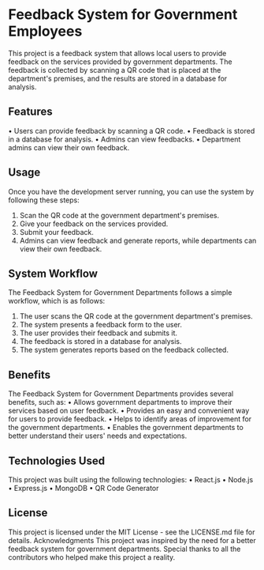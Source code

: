 # Feedback System for Government Employees
This project is a feedback system that allows local users to provide feedback on the services provided by government departments. The feedback is collected by scanning a QR code that is placed at the department's premises, and the results are stored in a database for analysis.


## Features
•	Users can provide feedback by scanning a QR code.
•	Feedback is stored in a database for analysis.
•	Admins can view feedbacks.
•	Department admins can view their own feedback.


## Usage
Once you have the development server running, you can use the system by following these steps:
1.	Scan the QR code at the government department's premises.
2.	Give your feedback on the services provided.
3.	Submit your feedback.
4.	Admins can view feedback and generate reports, while departments can view their own feedback.



## System Workflow
The Feedback System for Government Departments follows a simple workflow, which is as follows:
1.	The user scans the QR code at the government department's premises.
2.	The system presents a feedback form to the user.
3.	The user provides their feedback and submits it.
4.	The feedback is stored in a database for analysis.
5.	The system generates reports based on the feedback collected.


## Benefits
The Feedback System for Government Departments provides several benefits, such as:
•	Allows government departments to improve their services based on user feedback.
•	Provides an easy and convenient way for users to provide feedback.
•	Helps to identify areas of improvement for the government departments.
•	Enables the government departments to better understand their users' needs and expectations.



## Technologies Used
This project was built using the following technologies:
•	React.js
•	Node.js
•	Express.js
•	MongoDB
•	QR Code Generator
## License
This project is licensed under the MIT License - see the LICENSE.md file for details.
Acknowledgments
This project was inspired by the need for a better feedback system for government departments. Special thanks to all the contributors who helped make this project a reality.


